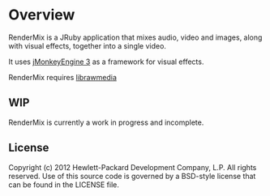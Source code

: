 # Overview

RenderMix is a JRuby application that mixes audio, video and images,
along with visual effects, together into a single video.

It uses [jMonkeyEngine 3](http://jmonkeyengine.org/) as a framework
for visual effects.

RenderMix requires [librawmedia](https://github.com/rectalogic/librawmedia)

## WIP

RenderMix is currently a work in progress and incomplete.

## License

Copyright (c) 2012 Hewlett-Packard Development Company, L.P. All rights reserved.
Use of this source code is governed by a BSD-style license that can be
found in the LICENSE file.

